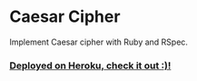 # Caesar Cipher
Implement Caesar cipher with Ruby and RSpec.
### [Deployed on Heroku, check it out :)!](https://caesar-cipher-by-jiazhi.herokuapp.com/)